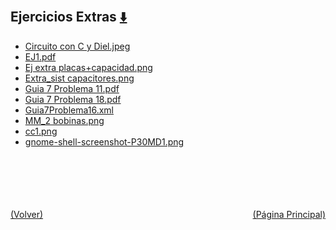 
<html>
<body>
<h2>Ejercicios Extras <a href="https://downgit.github.io/#/home?url=https://github.com/Apuntes-FIUBA/Apuntes-Electronica/tree/main/82 - Física/8202 - Fisica II/Guias de Problemas/Ejercicios Extras" style="font-size:20px">  ⬇️ </a></h2>
<ul>
    <li><a href="Circuito con C y Diel.jpeg">Circuito con C y Diel.jpeg</a></li>
    <li><a href="EJ1.pdf">EJ1.pdf</a></li>
    <li><a href="Ej extra placas+capacidad.png">Ej extra placas+capacidad.png</a></li>
    <li><a href="Extra_sist capacitores.png">Extra_sist capacitores.png</a></li>
    <li><a href="Guia 7 Problema 11.pdf">Guia 7 Problema 11.pdf</a></li>
    <li><a href="Guia 7 Problema 18.pdf">Guia 7 Problema 18.pdf</a></li>
    <li><a href="Guia7Problema16.xml">Guia7Problema16.xml</a></li>
    <li><a href="MM_2 bobinas.png">MM_2 bobinas.png</a></li>
    <li><a href="cc1.png">cc1.png</a></li>
    <li><a href="gnome-shell-screenshot-P30MD1.png">gnome-shell-screenshot-P30MD1.png</a></li>
</ul>
</body>
</html>





<br><br><br><br><br><a href="../" style="float: left">(Volver)</a> <a href="https://apuntes-fiuba.github.io/Apuntes-Electronica" style="float: right">(Página Principal)</a>
